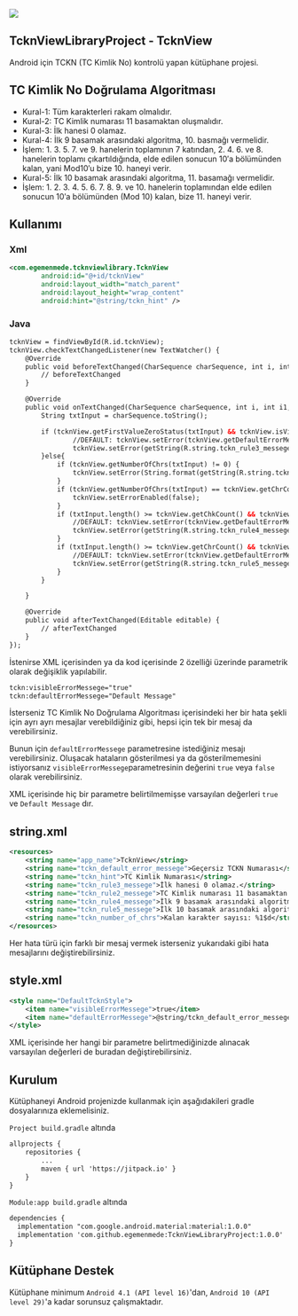 [![](https://jitpack.io/v/egemenmede/TcknViewLibraryProject.svg)](https://jitpack.io/#egemenmede/TcknViewLibraryProject)

## TcknViewLibraryProject - TcknView
Android için TCKN (TC Kimlik No) kontrolü yapan kütüphane projesi.

## TC Kimlik No Doğrulama Algoritması

- Kural-1: Tüm karakterleri rakam olmalıdır.
- Kural-2: TC Kimlik numarası 11 basamaktan oluşmalıdır.
- Kural-3: İlk hanesi 0 olamaz.
- Kural-4: İlk 9 basamak arasındaki algoritma, 10. basmağı vermelidir.
- İşlem: 1. 3. 5. 7. ve 9. hanelerin toplamının 7 katından, 2. 4. 6. ve 8. hanelerin toplamı çıkartıldığında, elde edilen sonucun 10′a bölümünden kalan, yani Mod10′u bize 10. haneyi verir.
- Kural-5: İlk 10 basamak arasındaki algoritma, 11. basamağı vermelidir.
- İşlem: 1. 2. 3. 4. 5. 6. 7. 8. 9. ve 10. hanelerin toplamından elde edilen sonucun 10′a bölümünden (Mod 10) kalan, bize 11. haneyi verir.

## Kullanımı

### Xml
```xml
<com.egemenmede.tcknviewlibrary.TcknView
        android:id="@+id/tcknView"
        android:layout_width="match_parent"
        android:layout_height="wrap_content"
        android:hint="@string/tckn_hint" />
```

### Java
```xml
tcknView = findViewById(R.id.tcknView);
tcknView.checkTextChangedListener(new TextWatcher() {
    @Override
    public void beforeTextChanged(CharSequence charSequence, int i, int i1, int i2) {
        // beforeTextChanged
    }

    @Override
    public void onTextChanged(CharSequence charSequence, int i, int i1, int i2) {
        String txtInput = charSequence.toString();

        if (tcknView.getFirstValueZeroStatus(txtInput) && tcknView.isVisibleErrorMessege()){
                //DEFAULT: tcknView.setError(tcknView.getDefaultErrorMessege());
                tcknView.setError(getString(R.string.tckn_rule3_messege));
        }else{
            if (tcknView.getNumberOfChrs(txtInput) != 0) {
                tcknView.setError(String.format(getString(R.string.tckn_number_of_chrs), tcknView.getNumberOfChrs(txtInput)));
            }
            if (tcknView.getNumberOfChrs(txtInput) == tcknView.getChrCount() || tcknView.getNumberOfChrs(txtInput) == 0) {
                tcknView.setErrorEnabled(false);
            }
            if (txtInput.length() >= tcknView.getChkCount() && tcknView.getRuleFourStatus(txtInput).equals(false) && tcknView.isVisibleErrorMessege()){
                //DEFAULT: tcknView.setError(tcknView.getDefaultErrorMessege());
                tcknView.setError(getString(R.string.tckn_rule4_messege));
            }
            if (txtInput.length() >= tcknView.getChrCount() && tcknView.getRuleFiveStatus(txtInput).equals(false) && tcknView.isVisibleErrorMessege()){
                //DEFAULT: tcknView.setError(tcknView.getDefaultErrorMessege());
                tcknView.setError(getString(R.string.tckn_rule5_messege));
            }
        }

    }

    @Override
    public void afterTextChanged(Editable editable) {
        // afterTextChanged
    }
});
```

İstenirse XML içerisinden ya da kod içerisinde 2 özelliği üzerinde parametrik olarak değişiklik yapılabilir.

```xml
tckn:visibleErrorMessege="true"
tckn:defaultErrorMessege="Default Message"
```

İsterseniz TC Kimlik No Doğrulama Algoritması içerisindeki her bir hata şekli için ayrı ayrı mesajlar verebildiğiniz gibi, hepsi için tek bir mesaj da verebilirsiniz.

Bunun için `defaultErrorMessege` parametresine istediğiniz mesajı verebilirsiniz. Oluşacak hataların gösterilmesi ya da gösterilmemesini istiyorsanız `visibleErrorMessege`parametresinin değerini `true` veya `false` olarak verebilirsiniz.

XML içerisinde hiç bir parametre belirtilmemişse varsayılan değerleri `true` ve `Default Message` dır.

## string.xml
```xml
<resources>
    <string name="app_name">TcknView</string>
    <string name="tckn_default_error_messege">Geçersiz TCKN Numarası</string>
    <string name="tckn_hint">TC Kimlik Numarası</string>
    <string name="tckn_rule3_messege">İlk hanesi 0 olamaz.</string>
    <string name="tckn_rule2_messege">TC Kimlik numarası 11 basamaktan oluşmalıdır.</string>
    <string name="tckn_rule4_messege">İlk 9 basamak arasındaki algoritma, 10. basamağı vermelidir.</string>
    <string name="tckn_rule5_messege">İlk 10 basamak arasındaki algoritma, 11. basamağı vermelidir.</string>
    <string name="tckn_number_of_chrs">Kalan karakter sayısı: %1$d</string>
</resources>
```

Her hata türü için farklı bir mesaj vermek isterseniz yukarıdaki gibi hata mesajlarını değiştirebilirsiniz.

## style.xml
```xml
<style name="DefaultTcknStyle">
    <item name="visibleErrorMessege">true</item>
    <item name="defaultErrorMessege">@string/tckn_default_error_messege</item>
</style>
```

XML içerisinde her hangi bir parametre belirtmediğinizde alınacak varsayılan değerleri de buradan değiştirebilirsiniz.

## Kurulum
Kütüphaneyi Android projenizde kullanmak için aşağıdakileri gradle dosyalarınıza eklemelisiniz.

```Project build.gradle``` altında
```xml
allprojects {
	repositories {
		...
		maven { url 'https://jitpack.io' }
	}
}
```

```Module:app build.gradle``` altında
```xml
dependencies {
  implementation "com.google.android.material:material:1.0.0"
  implementation 'com.github.egemenmede:TcknViewLibraryProject:1.0.0'
}
```

## Kütüphane Destek
Kütüphane minimum `Android 4.1 (API level 16)`'dan, `Android 10 (API level 29)`'a kadar sorunsuz çalışmaktadır.

